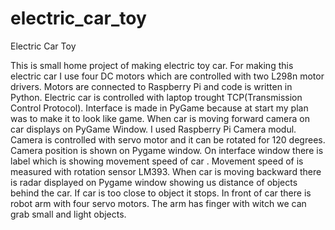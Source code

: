 # electric_car_toy
Electric Car Toy

This is small home project of making electric toy car. For making this electric car I use four DC motors which are controlled with
two L298n motor drivers. Motors are connected to Raspberry Pi and code is written in Python. Electric car is controlled with laptop
trought TCP(Transmission Control Protocol). Interface is made in PyGame because at start my plan was to make it to look like game. 
When car is moving forward camera on car displays on PyGame Window. I used Raspberry Pi Camera modul. Camera is controlled with 
servo motor and it can be rotated for 120 degrees. Camera position is shown on Pygame window. 
On interface window there is label which is showing movement speed  of car . Movement speed of is measured with rotation 
sensor LM393. 
When car is moving backward there is radar displayed on Pygame window showing us distance of objects behind the car. If car is 
too close to object it stops. 
In front of car there is robot arm with four servo motors. The arm has finger with witch we can grab small and light objects. 
